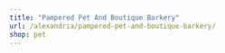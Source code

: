 ```yaml
---
title: "Pampered Pet And Boutique Barkery"
url: /alexandria/pampered-pet-and-boutique-barkery/
shop: pet
---
```


